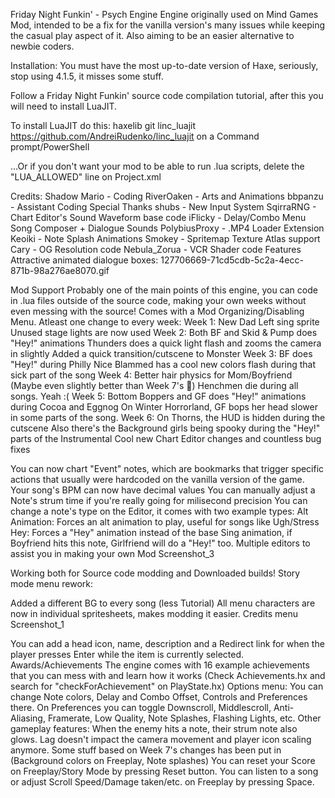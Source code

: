 Friday Night Funkin' - Psych Engine
Engine originally used on Mind Games Mod, intended to be a fix for the vanilla version's many issues while keeping the casual play aspect of it. Also aiming to be an easier alternative to newbie coders.

Installation:
You must have the most up-to-date version of Haxe, seriously, stop using 4.1.5, it misses some stuff.

Follow a Friday Night Funkin' source code compilation tutorial, after this you will need to install LuaJIT.

To install LuaJIT do this: haxelib git linc_luajit https://github.com/AndreiRudenko/linc_luajit on a Command prompt/PowerShell

...Or if you don't want your mod to be able to run .lua scripts, delete the "LUA_ALLOWED" line on Project.xml

Credits:
Shadow Mario - Coding
RiverOaken - Arts and Animations
bbpanzu - Assistant Coding
Special Thanks
shubs - New Input System
SqirraRNG - Chart Editor's Sound Waveform base code
iFlicky - Delay/Combo Menu Song Composer + Dialogue Sounds
PolybiusProxy - .MP4 Loader Extension
Keoiki - Note Splash Animations
Smokey - Spritemap Texture Atlas support
Cary - OG Resolution code
Nebula_Zorua - VCR Shader code
Features
Attractive animated dialogue boxes:
127706669-71cd5cdb-5c2a-4ecc-871b-98a276ae8070.gif

Mod Support
Probably one of the main points of this engine, you can code in .lua files outside of the source code, making your own weeks without even messing with the source!
Comes with a Mod Organizing/Disabling Menu.
Atleast one change to every week:
Week 1:
New Dad Left sing sprite
Unused stage lights are now used
Week 2:
Both BF and Skid & Pump does "Hey!" animations
Thunders does a quick light flash and zooms the camera in slightly
Added a quick transition/cutscene to Monster
Week 3:
BF does "Hey!" during Philly Nice
Blammed has a cool new colors flash during that sick part of the song
Week 4:
Better hair physics for Mom/Boyfriend (Maybe even slightly better than Week 7's 👀)
Henchmen die during all songs. Yeah :(
Week 5:
Bottom Boppers and GF does "Hey!" animations during Cocoa and Eggnog
On Winter Horrorland, GF bops her head slower in some parts of the song.
Week 6:
On Thorns, the HUD is hidden during the cutscene
Also there's the Background girls being spooky during the "Hey!" parts of the Instrumental
Cool new Chart Editor changes and countless bug fixes


You can now chart "Event" notes, which are bookmarks that trigger specific actions that usually were hardcoded on the vanilla version of the game.
Your song's BPM can now have decimal values
You can manually adjust a Note's strum time if you're really going for milisecond precision
You can change a note's type on the Editor, it comes with two example types:
Alt Animation: Forces an alt animation to play, useful for songs like Ugh/Stress
Hey: Forces a "Hey" animation instead of the base Sing animation, if Boyfriend hits this note, Girlfriend will do a "Hey!" too.
Multiple editors to assist you in making your own Mod
Screenshot_3

Working both for Source code modding and Downloaded builds!
Story mode menu rework:


Added a different BG to every song (less Tutorial)
All menu characters are now in individual spritesheets, makes modding it easier.
Credits menu
Screenshot_1

You can add a head icon, name, description and a Redirect link for when the player presses Enter while the item is currently selected.
Awards/Achievements
The engine comes with 16 example achievements that you can mess with and learn how it works (Check Achievements.hx and search for "checkForAchievement" on PlayState.hx)
Options menu:
You can change Note colors, Delay and Combo Offset, Controls and Preferences there.
On Preferences you can toggle Downscroll, Middlescroll, Anti-Aliasing, Framerate, Low Quality, Note Splashes, Flashing Lights, etc.
Other gameplay features:
When the enemy hits a note, their strum note also glows.
Lag doesn't impact the camera movement and player icon scaling anymore.
Some stuff based on Week 7's changes has been put in (Background colors on Freeplay, Note splashes)
You can reset your Score on Freeplay/Story Mode by pressing Reset button.
You can listen to a song or adjust Scroll Speed/Damage taken/etc. on Freeplay by pressing Space.
